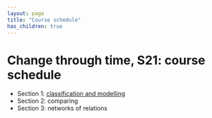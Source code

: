 ```yaml
---
layout: page
title: "Course schedule"
has_children: true
---
```


# Change through time, S21: course schedule

- Section 1: [classification and modelling](./part1/)
- Section 2: comparing
- Section 3: networks of relations
